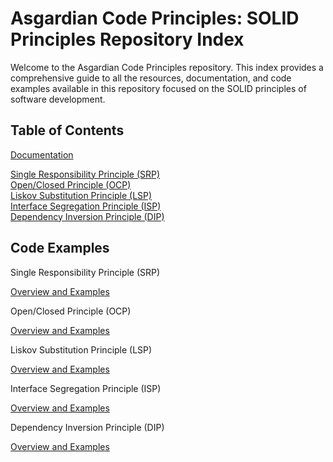 # Asgardian Code Principles: SOLID Principles Repository Index

Welcome to the Asgardian Code Principles repository. This index provides a comprehensive guide to all the resources, documentation, and code examples available in this repository focused on the SOLID principles of software development.

## Table of Contents

[Documentation](docs/)

[Single Responsibility Principle (SRP)](docs/Single_Responsibility_Principle.md)  
[Open/Closed Principle (OCP)](docs/Open_Closed_Principle.md)  
[Liskov Substitution Principle (LSP)](docs/Liskov_Substitution_Principle.md)  
[Interface Segregation Principle (ISP)](docs/Interface_Segregation_Principle.md)  
[Dependency Inversion Principle (DIP)](docs/Dependency_Inversion_Principle.md)  

## Code Examples

Single Responsibility Principle (SRP)

[Overview and Examples](code_example/single_responsibility/)

Open/Closed Principle (OCP)

[Overview and Examples](code_example/open_closed/)

Liskov Substitution Principle (LSP)

[Overview and Examples](code_example/liskov_substitution/)

Interface Segregation Principle (ISP)

[Overview and Examples](code_example/interface_segregation/)

Dependency Inversion Principle (DIP)

[Overview and Examples](code_example/dependency_inversion/)

<!-- Additional Resources

    External Resources and Further Reading -->
